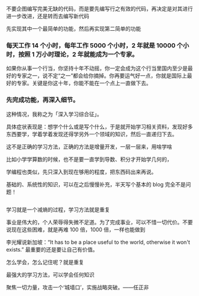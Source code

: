 
不要企图编写完美无缺的代码，而是要先编写行之有效的代码，再决定是对其进行进一步改进，还是转而去编写新代码  

先实现其中一个最简单的功能，然后再实现第二简单的功能  

### 每天工作 14 个小时，每年工作 5000 个小时，2 年就是 10000 个小时，按照 1 万小时理论，2 年就能成为一个专家。  

如果你从事一个行当，你坚持十年不动摇，你一定会成为这个行当里国内至少是最好的专家之一，说不定“之一”都会给你摘掉。你再要运气好一点，你就是国际上最好的专家。关键是你这十年，你能不能在一个点上一直做下去。


### 先完成功能，再深入细节。


这种情况，我称之为「深入学习综合征」。  

具体症状表现是：想学个什么或是写个什么，于是就开始学习相关资料，发现好多东西要学，学着学着发现还得学另外一个领域的知识，然后一直递归下去。  

这不是正确的学习方法，正确的方法是增量开发，一层一层来，用啥学啥  

比如小学学算数的时候，也不是要一直学到导数、积分才开始学几何的，

学编程也类似，先只深入到现在够用的程度，把东西码出来再说。 

基础的、系统性的知识，可以在之后慢慢补充，半天写个基本的 blog 完全不是问题！  

```python
```

学习就是一个减熵的过程，学习方法就是重复  


事业是伟大的，个人荣辱得失微不足道。为了完成事业，可以不惜一切代价。不要说现在这些困难，就是再难 100 倍，1000 倍，一样也能做到  

李光耀说新加坡：“It has to be a place useful to the world, otherwise it won't exists.” 最重要的还是要让自己有价值。


怎么学会，怎么记住呢？就是重复  

最强大的学习方法，可以学会任何知识  


聚焦一切力量，攻击一个‘城墙口’，实施战略突破。——任正非  

